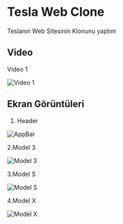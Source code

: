 # Tesla Web Clone

Teslanın Web Sitesinin Klonunu yaptım

## Video

Video 1

![Video 1](https://github.com/nzo2004/Tesla-Web-Clone/assets/111644119/30dffaef-7b0e-4544-b88e-ecca19a3bd49)

## Ekran Görüntüleri

1. Header

![AppBar](https://github.com/nzo2004/Tesla-Web-Clone/assets/111644119/faf63bf6-07f7-44b3-b84c-87f7f963ee6e)


2.Model 3

![Model  3](https://github.com/nzo2004/Tesla-Web-Clone/assets/111644119/3e2a00aa-be21-49a2-be75-373cff12ca38)

3.Model S

![Model S](https://github.com/nzo2004/Tesla-Web-Clone/assets/111644119/63e64c21-5f46-4847-b39d-2999451b236b)

4.Model X

![Model X](https://github.com/nzo2004/Tesla-Web-Clone/assets/111644119/87f37feb-b34f-44b2-9016-72b1b62c885d)


